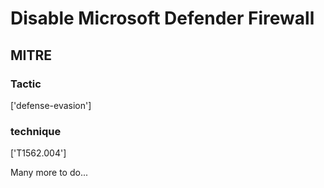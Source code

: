 # Disable Microsoft Defender Firewall

## MITRE

### Tactic
['defense-evasion']

### technique
['T1562.004']

Many more to do...
